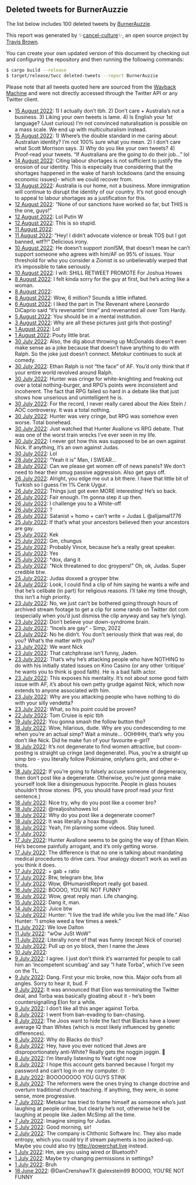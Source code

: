 ## Deleted tweets for BurnerAuzzie

The list below includes 100 deleted tweets by
[BurnerAuzzie](https://twitter.com/BurnerAuzzie).



This report was generated by ✨[cancel-culture](https://github.com/travisbrown/cancel-culture)✨,
an open source project by [Travis Brown](https://twitter.com/travisbrown).

You can create your own updated version of this document by checking out and configuring the
repository and then running the following commands:

```bash
$ cargo build --release
$ target/release/twcc deleted-tweets --report BurnerAuzzie
```

Please note that all tweets quoted here are sourced from the
[Wayback Machine](https://web.archive.org) and were not directly accessed through the Twitter API or
any Twitter client.

* [15 August 2022](https://web.archive.org/web/20220815052920/https://twitter.com/BurnerAuzzie/status/1559007315176849409): 1) I actually don’t tbh. 2) Don’t care + Australia’s not a business. 3) Liking your own tweets is lame. 4) Is English your 1st language? (Just curious)  I’m not convinced naturalisation is possible on a mass scale. We end up with multiculturalism instead. <!--1559047211723685889-->
* [15 August 2022](https://web.archive.org/web/20220815052920/https://twitter.com/BurnerAuzzie/status/1559007315176849409): 1) Where’s the double standard in me caring about Australian identity? I’m not 100% sure what you mean. 2) I don’t care what Scott Morrison says. 3) Why do you like your own tweets? 4) Proof-read your tweets. “If Australians are the going to do their job…” lol <!--1559007315176849409-->
* [14 August 2022](https://web.archive.org/web/20220814103137/https://twitter.com/BurnerAuzzie/status/1558715750562803713): Citing labour shortages is not sufficient to justify the erosion of our identity. This is especially true considering that the shortages happened in the wake of harsh lockdowns (and the ensuing economic issues)- which we could recover from. <!--1558715750562803713-->
* [13 August 2022](https://web.archive.org/web/20220813220505/https://twitter.com/BurnerAuzzie/status/1558574791787184128): Australia is our home, not a business. More immigration will continue to disrupt the identity of our country. It’s not good enough to appeal to labour shortages as a justification for this. <!--1558574791787184128-->
* [12 August 2022](https://web.archive.org/web/20220812161643/https://twitter.com/BurnerAuzzie/status/1558009918942515200): “None of our sanctions have worked so far, but THIS is the one, guys!” <!--1558009936256565252-->
* [12 August 2022](https://web.archive.org/web/20220812161643/https://twitter.com/BurnerAuzzie/status/1558009918942515200): Lol Putin W <!--1558009928388050945-->
* [12 August 2022](https://web.archive.org/web/20220812161643/https://twitter.com/BurnerAuzzie/status/1558009918942515200): This is so stupid. <!--1558009918942515200-->
* [11 August 2022](https://web.archive.org/web/20220812012708/https://twitter.com/BurnerAuzzie/status/1557856410331156481):  <!--1557856410331156481-->
* [11 August 2022](https://web.archive.org/web/20220811084803/https://twitter.com/BurnerAuzzie/status/1557525788899299328): “Hey! I didn’t advocate violence or break TOS but I got banned, wtf?!” Delicious irony. <!--1557525788899299328-->
* [10 August 2022](https://web.archive.org/web/20220810213010/https://twitter.com/BurnerAuzzie/status/1557479130467549184): He doesn’t support zionISM, that doesn’t mean he can’t support someone who agrees with him/AF on 95% of issues.  Your threshold for who you consider a Zionist is so unbelievably warped that it’s impossible to take seriously. <!--1557479130467549184-->
* [10 August 2022](https://web.archive.org/web/20220810100342/https://twitter.com/BurnerAuzzie/status/1557306305928626177): I will: SHILL RETWEET PROMOTE For Joshua Howes <!--1557306305928626177-->
* [ 8 August 2022](https://web.archive.org/web/20220808225146/https://twitter.com/BurnerAuzzie/status/1556774789830033409): I felt kinda sorry for the guy at first, but he’s acting like a woman. <!--1556774794049507328-->
* [ 8 August 2022](https://web.archive.org/web/20220808225146/https://twitter.com/BurnerAuzzie/status/1556774789830033409):  <!--1556774789830033409-->
* [ 8 August 2022](https://web.archive.org/web/20220809044309/https://twitter.com/BurnerAuzzie/status/1556751994358231040): Wow, 6 million? Sounds a little inflated. <!--1556751994358231040-->
* [ 6 August 2022](https://web.archive.org/web/20220806095924/https://twitter.com/BurnerAuzzie/status/1555782948007596032): I liked the part in The Revenant where Leonardo DiCaprio said “it’s revenantin’ time” and revenanted all over Tom Hardy. <!--1555782948007596032-->
* [ 5 August 2022](https://web.archive.org/web/20220805211945/https://twitter.com/BurnerAuzzie/status/1555664403164700672): You should be in a mental institution. <!--1555664403164700672-->
* [ 3 August 2022](https://web.archive.org/web/20220803093859/https://twitter.com/BurnerAuzzie/status/1554621482869063681): Why are all these pictures just girls thot-posting? <!--1554621482869063681-->
* [ 1 August 2022](https://web.archive.org/web/20220802022721/https://twitter.com/BurnerAuzzie/status/1554114586932297728): Lol <!--1554114586932297728-->
* [ 1 August 2022](https://web.archive.org/web/20220801122149/https://twitter.com/BurnerAuzzie/status/1554033805430001664): Pouty little brat. <!--1554033805430001664-->
* [30 July 2022](https://web.archive.org/web/20220730160418/https://twitter.com/BurnerAuzzie/status/1553411107410554880): Also, the dig about throwing up McDonalds doesn’t even make sense as a joke because that doesn’t have anything to do with Ralph. So the joke just doesn’t connect. Metokur continues to suck at comedy. <!--1553411107410554880-->
* [30 July 2022](https://web.archive.org/web/20220730160418/https://twitter.com/BurnerAuzzie/status/1553411107410554880): Ethan Ralph is not “the face” of AF. You’d only think that if your entire world revolved around Ralph. <!--1553410393670041602-->
* [30 July 2022](https://web.archive.org/web/20220730112553/https://twitter.com/BurnerAuzzie/status/1553340466447659009): Hunter was cringe for white-knighting and freaking out over a total nothing-burger, and RPG’s points were inconsistent and incoherent. The fact that RPG failed so hard in a debate like that just shows how unserious and unintelligent he is. <!--1553340477088612353-->
* [30 July 2022](https://web.archive.org/web/20220730112553/https://twitter.com/BurnerAuzzie/status/1553340466447659009): For the record, I never really cared about the Alex Stein / AOC controversy. It was a total nothing. <!--1553340474160988161-->
* [30 July 2022](https://web.archive.org/web/20220730112553/https://twitter.com/BurnerAuzzie/status/1553340466447659009): Hunter was very cringe, but RPG was somehow even worse. Total bonehead. <!--1553340469664698368-->
* [30 July 2022](https://web.archive.org/web/20220730112553/https://twitter.com/BurnerAuzzie/status/1553340466447659009): Just watched that Hunter Avallone vs RPG debate. That was one of the worst train wrecks I’ve ever seen in my life. <!--1553340466447659009-->
* [30 July 2022](https://web.archive.org/web/20220730142248/https://twitter.com/BurnerAuzzie/status/1553278460558462979): I never got how this was supposed to be an own against Nick. If anything, it’s an own against Judas. <!--1553278460558462979-->
* [30 July 2022](https://web.archive.org/web/20220730091353/https://twitter.com/BurnerAuzzie/status/1553253080929808384): Lol <!--1553253080929808384-->
* [28 July 2022](https://web.archive.org/web/20220728072011/https://twitter.com/BurnerAuzzie/status/1552461756437790721): “Yeah it is” Man, I SWEAR… <!--1552466105142493184-->
* [28 July 2022](https://web.archive.org/web/20220728072011/https://twitter.com/BurnerAuzzie/status/1552461756437790721): Can we please get women off of news panels? We don’t need to hear their smug passive aggression. Also get gays off. <!--1552461756437790721-->
* [26 July 2022](https://web.archive.org/web/20220726203014/https://twitter.com/BurnerAuzzie/status/1551768585684799489): Alright, you edge me out a bit there. I have that little bit of Turkish so I guess I’m 1% Cenk Uygur. <!--1551768585684799489-->
* [26 July 2022](https://web.archive.org/web/20220726051746/https://twitter.com/BurnerAuzzie/status/1551755503256371202): Things just got even MORE interesting! He’s so back. <!--1551755503256371202-->
* [26 July 2022](https://web.archive.org/web/20220726055030/https://twitter.com/BurnerAuzzie/status/1551751646937743360): Fair enough. I’m gonna step it up then. <!--1551751646937743360-->
* [26 July 2022](https://web.archive.org/web/20220726025702/https://twitter.com/BurnerAuzzie/status/1551746338366574592): I challenge you to a White-off <!--1551746338366574592-->
* [26 July 2022](https://web.archive.org/web/20220726043911/https://twitter.com/BurnerAuzzie/status/1551729875085852672): ? <!--1551729875085852672-->
* [26 July 2022](https://web.archive.org/web/20220726192814/https://twitter.com/BurnerAuzzie/status/1551724690728960000): Satanist + homo + can’t write = Judas L @alijamal1776 <!--1551724690728960000-->
* [25 July 2022](https://web.archive.org/web/20220726043911/https://twitter.com/BurnerAuzzie/status/1551729875085852672): If that’s what your ancestors believed then your ancestors are gay. <!--1551709602508845056-->
* [25 July 2022](https://web.archive.org/web/20220725231740/https://twitter.com/BurnerAuzzie/status/1551708126629752833): Kek <!--1551708126629752833-->
* [25 July 2022](https://web.archive.org/web/20220726015726/https://twitter.com/BurnerAuzzie/status/1551707407172386816): Gm, chungus <!--1551707407172386816-->
* [25 July 2022](https://web.archive.org/web/20220725221508/https://twitter.com/BurnerAuzzie/status/1551692203420184576): Probably Vince, because he’s a really great speaker. <!--1551692203420184576-->
* [25 July 2022](https://web.archive.org/web/20220726065942/https://twitter.com/BurnerAuzzie/status/1551450104317751297): Yes <!--1551450104317751297-->
* [25 July 2022](https://web.archive.org/web/20220726171421/https://twitter.com/BurnerAuzzie/status/1551391983109033985): *dox, dang it <!--1551392340077854720-->
* [25 July 2022](https://web.archive.org/web/20220726171421/https://twitter.com/BurnerAuzzie/status/1551391983109033985): “Nick threatened to doc groypers!” Oh, ok, Judas. Super credible btw. <!--1551391985780805632-->
* [25 July 2022](https://web.archive.org/web/20220726171421/https://twitter.com/BurnerAuzzie/status/1551391983109033985): Judas doxxed a groyper btw. <!--1551391983109033985-->
* [24 July 2022](https://web.archive.org/web/20220724051904/https://twitter.com/BurnerAuzzie/status/1551024235233288192): Look, I could find a clip of him saying he wants a wife and that he’s celibate (in part) for religious reasons. I’ll take my time though, this isn’t a high priority. <!--1551024235233288192-->
* [23 July 2022](https://web.archive.org/web/20220724205817/https://twitter.com/BurnerAuzzie/status/1550975621039538176): No, we just can’t be bothered going through hours of archived stream footage to get a clip for some rando on Twitter dot com (especially when you’d just dismiss the clip anyway and say he’s lying). <!--1550975621039538176-->
* [23 July 2022](https://web.archive.org/web/20220723153632/https://twitter.com/BurnerAuzzie/status/1550842548520120321): Don’t believe your down-syndrome brain. <!--1550842548520120321-->
* [23 July 2022](https://web.archive.org/web/20220723115805/https://twitter.com/BurnerAuzzie/status/1550812428283580416): “Incels are gay” - Simp, 2022 <!--1550812428283580416-->
* [23 July 2022](https://web.archive.org/web/20220723192844/https://twitter.com/BurnerAuzzie/status/1550811998744887296): No he didn’t. You don’t seriously think that was real, do you? What’s the matter with you? <!--1550811998744887296-->
* [23 July 2022](https://web.archive.org/web/20220723115047/https://twitter.com/BurnerAuzzie/status/1550810355378851840): We want Nick <!--1550810355378851840-->
* [23 July 2022](https://web.archive.org/web/20220723022513/https://twitter.com/BurnerAuzzie/status/1550668034519760896): That catchphrase isn’t funny, Jaden. <!--1550668034519760896-->
* [23 July 2022](https://web.archive.org/web/20220723041750/https://twitter.com/BurnerAuzzie/status/1550667120710930433): That’s why he’s attacking people who have NOTHING to do with his initially stated issues on Kino Casino (or any other ‘critique’ he wants you to think is good faith). He is a bad faith actor. <!--1550667123428827136-->
* [23 July 2022](https://web.archive.org/web/20220723041750/https://twitter.com/BurnerAuzzie/status/1550667120710930433): This exposes his mentality. It’s not about some good faith issue with AF, it’s about his own petty grudge against Nick, which now extends to anyone associated with him. <!--1550667120710930433-->
* [23 July 2022](https://web.archive.org/web/20220723041750/https://twitter.com/BurnerAuzzie/status/1550667120710930433): Why are you attacking people who have nothing to do with your silly vendetta? <!--1550667117112225792-->
* [23 July 2022](https://web.archive.org/web/20220723015805/https://twitter.com/BurnerAuzzie/status/1550661416834969600): What, so his point could be proven? <!--1550661416834969600-->
* [22 July 2022](https://web.archive.org/web/20220722145303/https://twitter.com/BurnerAuzzie/status/1550493669756928008): Tom Cruise is epic tbh <!--1550493669756928008-->
* [19 July 2022](https://web.archive.org/web/20220719233522/https://twitter.com/BurnerAuzzie/status/1549538223181164544): You gonna smash the follow button tho? <!--1549538223181164544-->
* [18 July 2022](https://web.archive.org/web/20220718120655/https://twitter.com/BurnerAuzzie/status/1549002453278150656): Wow, hilarious, dude. Why are you condescending to me when you’re an actual simp?  Wait a minute… OOHHHH, that’s why you don’t like Nick. Did he make fun of your favourite e-girl? <!--1549002453278150656-->
* [18 July 2022](https://web.archive.org/web/20220718120426/https://twitter.com/BurnerAuzzie/status/1549001608973139968): It’s not degenerate to find women attractive, but coom-posting is straight up cringe (and degenerate). Plus, you’re a straight up simp bro - you literally follow Pokimaine, onlyfans girls, and other e-thots. <!--1549001608973139968-->
* [18 July 2022](https://web.archive.org/web/20220718112500/https://twitter.com/BurnerAuzzie/status/1548992105804353537): If you’re going to falsely accuse someone of degeneracy, then don’t post like a degenerate. Otherwise, you’re just gonna make yourself look like a disingenuous hypocrite. People in glass houses shouldn’t throw stones.  (PS, you should have proof read your first sentence.) <!--1548992105804353537-->
* [18 July 2022](https://web.archive.org/web/20220718105939/https://twitter.com/BurnerAuzzie/status/1548985730915266560): Nice try, why do you post like a coomer bro? <!--1548985730915266560-->
* [18 July 2022](https://web.archive.org/web/20220718080622/https://twitter.com/BurnerAuzzie/status/1548941889290014720): @realjoshshowes lol <!--1548941889290014720-->
* [18 July 2022](https://web.archive.org/web/20220718105939/https://twitter.com/BurnerAuzzie/status/1548985730915266560): Why do you post like a degenerate coomer? <!--1548870126904438784-->
* [18 July 2022](https://web.archive.org/web/20220718013331/https://twitter.com/BurnerAuzzie/status/1548843190027186176): It was literally a hoax though <!--1548843190027186176-->
* [18 July 2022](https://web.archive.org/web/20220718010717/https://twitter.com/BurnerAuzzie/status/1548836245773897728): Yeah, I’m planning some videos. Stay tuned. <!--1548836245773897728-->
* [17 July 2022](https://web.archive.org/web/20220717220807/https://twitter.com/BurnerAuzzie/status/1548791201767501824):  <!--1548791201767501824-->
* [17 July 2022](https://web.archive.org/web/20220718010717/https://twitter.com/BurnerAuzzie/status/1548836245773897728): Hunter Avallone seems to be going the way of Ethan Klein. He’s become painfully arrogant, and it’s only getting worse. <!--1548671130952937472-->
* [17 July 2022](https://web.archive.org/web/20220717140547/https://twitter.com/BurnerAuzzie/status/1548669931474255872): The difference is that no one is talking about mandating medical procedures to drive cars. Your analogy doesn’t work as well as you think it does. <!--1548669931474255872-->
* [17 July 2022](https://web.archive.org/web/20220717135215/https://twitter.com/BurnerAuzzie/status/1548666773519859713): + gab + ratio <!--1548666773519859713-->
* [17 July 2022](https://web.archive.org/web/20220717134844/https://twitter.com/BurnerAuzzie/status/1548665895983120385): Btw, telegram btw, btw <!--1548665895983120385-->
* [17 July 2022](https://web.archive.org/web/20220717013342/https://twitter.com/BurnerAuzzie/status/1548480751284678656): Wow, @HumanistReport really got based. <!--1548480751284678656-->
* [16 July 2022](https://web.archive.org/web/20220716004406/https://twitter.com/BurnerAuzzie/status/1548105913923686402): BOOOO, YOU’RE NOT FUNNY <!--1548105913923686402-->
* [16 July 2022](https://web.archive.org/web/20220716003537/https://twitter.com/BurnerAuzzie/status/1548103706247573504): Wow, great reply man. Life changing. <!--1548103706247573504-->
* [15 July 2022](https://web.archive.org/web/20220715104535/https://twitter.com/BurnerAuzzie/status/1547894662031372304): Dang it, man. <!--1547894662031372304-->
* [14 July 2022](https://web.archive.org/web/20220714182309/https://twitter.com/BurnerAuzzie/status/1547449068586414080): Juice btw <!--1547449068586414080-->
* [12 July 2022](https://web.archive.org/web/20220712235955/https://twitter.com/BurnerAuzzie/status/1547007780540022785): Hunter: “I live the trad life while you live the mad life.”  Also Hunter: “I smoke weed a few times a week.” <!--1547007780540022785-->
* [11 July 2022](https://web.archive.org/web/20220711055406/https://twitter.com/BurnerAuzzie/status/1546371904495558656): We love Dalton <!--1546371904495558656-->
* [11 July 2022](https://web.archive.org/web/20220711040756/https://twitter.com/BurnerAuzzie/status/1546345238314520578): “wOw JuSt WoW” <!--1546345238314520578-->
* [11 July 2022](https://web.archive.org/web/20220711003552/https://twitter.com/BurnerAuzzie/status/1546291900764024833): Literally none of that was funny (except Nick of course) <!--1546291900764024833-->
* [10 July 2022](https://web.archive.org/web/20220710062933/https://twitter.com/BurnerAuzzie/status/1546018583905710080): Pull up on yo block, then I name the Jews <!--1546018583905710080-->
* [10 July 2022](https://web.archive.org/web/20220710035106/https://twitter.com/BurnerAuzzie/status/1545978563555631104):  <!--1545978563555631104-->
* [ 9 July 2022](https://web.archive.org/web/20220709072245/https://twitter.com/BurnerAuzzie/status/1545669421334937600): I agree. I just don’t think it’s warranted for people to call him an ‘incompetent scumbag’ and say “I hate Torba”, which I’ve seen on the TL. <!--1545669421334937600-->
* [ 9 July 2022](https://web.archive.org/web/20220709071911/https://twitter.com/BurnerAuzzie/status/1545668615693025280): Dang. First your mic broke, now this. Major oofs from all angles. Sorry to hear it, bud. F <!--1545668615693025280-->
* [ 9 July 2022](https://web.archive.org/web/20220709071730/https://twitter.com/BurnerAuzzie/status/1545667903202426880): It was announced that Elon was terminating the Twitter deal, and Torba was basically gloating about it - he’s been countersignalling Elon for a while. <!--1545667903202426880-->
* [ 9 July 2022](https://web.archive.org/web/20220709031751/https://twitter.com/BurnerAuzzie/status/1545607964597579777): I don’t like all this anger against Torba. <!--1545607964597579777-->
* [ 8 July 2022](https://web.archive.org/web/20220708055411/https://twitter.com/BurnerAuzzie/status/1545284918301044736): I went from ban-evading to ban-chasing. <!--1545284918301044736-->
* [ 8 July 2022](https://web.archive.org/web/20220708054520/https://twitter.com/BurnerAuzzie/status/1545282610406260740): The Joos want to hide the fact that Blacks have a lower average IQ than Whites (which is most likely influenced by genetic differences). <!--1545282610406260740-->
* [ 8 July 2022](https://web.archive.org/web/20220708053956/https://twitter.com/BurnerAuzzie/status/1545281265469124608): Why do Blacks do this? <!--1545281265469124608-->
* [ 8 July 2022](https://web.archive.org/web/20220708053838/https://twitter.com/BurnerAuzzie/status/1545280826791063552): Hey, have you ever noticed that Jews are disproportionately anti-White? Really gets the noggin joggin. 🤔 <!--1545280826791063552-->
* [ 8 July 2022](https://web.archive.org/web/20220708025732/https://twitter.com/BurnerAuzzie/status/1545240332564312064): I’m literally listening to Yeat right now <!--1545240332564312064-->
* [ 8 July 2022](https://web.archive.org/web/20220708025153/https://twitter.com/BurnerAuzzie/status/1545239165667020802): I hope this account gets banned because I forgot my password and can’t log in on my computer. 🙄 <!--1545239165667020802-->
* [ 8 July 2022](https://web.archive.org/web/20220708011553/https://twitter.com/BurnerAuzzie/status/1545214966344851457): BOOOOOOOO YOU GUYS STINK <!--1545214966344851457-->
* [ 8 July 2022](https://web.archive.org/web/20220708010051/https://twitter.com/BurnerAuzzie/status/1545211175105085440): The reformers were the ones trying to change doctrine and overturn traditional church teaching. If anything, they were, in some sense, more progressive. <!--1545211175105085440-->
* [ 7 July 2022](https://web.archive.org/web/20220707063948/https://twitter.com/BurnerAuzzie/status/1544934003320692736): Metokur has tried to frame himself as someone who’s just laughing at people online, but clearly he’s not, otherwise he’d be laughing at people like Jaden McSimp all the time. <!--1544934003320692736-->
* [ 7 July 2022](https://web.archive.org/web/20220707063948/https://twitter.com/BurnerAuzzie/status/1544934003320692736): Imagine simping for Judas. <!--1544934000812511232-->
* [ 5 July 2022](https://web.archive.org/web/20220705012357/https://twitter.com/BurnerAuzzie/status/1544129556000698368): Good morning, sir! <!--1544129556000698368-->
* [ 2 July 2022](https://web.archive.org/web/20220702013908/https://twitter.com/BurnerAuzzie/status/1543046405727879171): The company is Chthonic Software Inc. They also made entropy, which you could try if stream payments is too jacked-up. Maybe you could also try http://powerchat.live instead. <!--1543046405727879171-->
* [ 1 July 2022](https://web.archive.org/web/20220701101032/https://twitter.com/BurnerAuzzie/status/1542812728708186114): Hm, are you using wired or Bluetooth? <!--1542812728708186114-->
* [ 1 July 2022](https://web.archive.org/web/20220701100903/https://twitter.com/BurnerAuzzie/status/1542812283612839939): Maybe try changing permissions in settings? <!--1542812283612839939-->
* [ 1 July 2022](https://web.archive.org/web/20220701070350/https://twitter.com/BurnerAuzzie/status/1542765548815417344): Bruh <!--1542765548815417344-->
* [18 June 2022](https://web.archive.org/web/20220618221241/https://twitter.com/BurnerAuzzie/status/1538283586738331648): @DanCrenshawTX @alexstein99 BOOOO, YOU’RE NOT FUNNY <!--1538283586738331648-->
